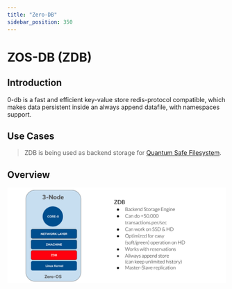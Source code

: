```yaml
---
title: "Zero-DB"
sidebar_position: 350
---
```


<h1> ZOS-DB (ZDB) </h1>



## Introduction

0-db is a fast and efficient key-value store redis-protocol compatible, which makes data persistent inside an always append datafile, with namespaces support.

## Use Cases

> ZDB is being used as backend storage for [Quantum Safe Filesystem](./qsfs.md).

## Overview

![](./img/zdb_arch.jpg)
